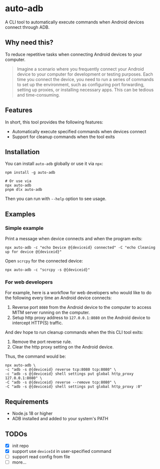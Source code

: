 # auto-adb

A CLI tool to automatically execute commands when Android devices connect through ADB.

## Why need this?

To reduce repetitive tasks when connecting Android devices to your computer.

> Imagine a scenario where you frequently connect your Android device to your computer for development or testing purposes. Each time you connect the device, you need to run a series of commands to set up the environment, such as configuring port forwarding, setting up proxies, or installing necessary apps. This can be tedious and time-consuming.

## Features

In short, this tool provides the following features:

- Automatically execute specified commands when devices connect
- Support for cleanup commands when the tool exits

## Installation

You can install `auto-adb` globally or use it via `npx`:

```shell
npm install -g auto-adb

# Or use via
npx auto-adb
pnpm dlx auto-adb
```

Then you can run with `--help` option to see usage.

## Examples

### Simple example

Print a message when device connects and when the program exits:

```shell
npx auto-adb -c "echo Device @{deviceid} connected" -C "echo Cleaning up for device @{deviceid}"
```

Open `scrcpy` for the connected device:

```shell
npx auto-adb -c "scrcpy -s @{deviceid}"
```

### For web developers

For example, here is a workflow for web developers who would like to do the following every time an Android device connects:
 
1. Reverse port `8080` from the Android device to the computer to access MITM server running on the computer.
2. Setup http proxy address to `127.0.0.1:8080` on the Android device to intercept HTTP(S) traffic.

And dev hope to run cleanup commands when the this CLI tool exits:

1. Remove the port reverse rule.
2. Clear the http proxy setting on the Android device.

Thus, the command would be:

```shell
npx auto-adb \
-c "adb -s @{deviceid} reverse tcp:8080 tcp:8080" \
-c "adb -s @{deviceid} shell settings put global http_proxy 127.0.0.1:8080" \
-C "adb -s @{deviceid} reverse --remove tcp:8080" \
-C "adb -s @{deviceid} shell settings put global http_proxy :0"
```

## Requirements

- Node.js 18 or higher
- ADB installed and added to your system's PATH

## TODOs

- [x] init repo
- [x] support use `deviceId` in user-specified command
- [ ] support read config from file
- [ ] more...
